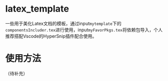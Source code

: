 # latex_template
一些用于美化Latex文档的模板，通过input`mytemplate`下的`componentsIncluder.tex`进行使用，input`myFavorPkgs.tex`将依赖包导入，个人推荐搭配Vscode的HyperSnip插件配合使用。

# 使用方法

（待补充）
